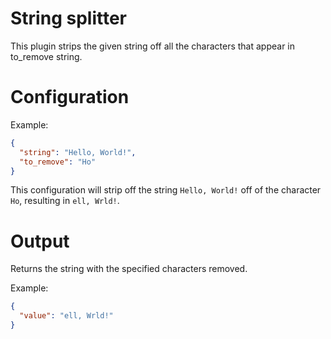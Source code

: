 # String splitter

This plugin strips the given string off all the characters that appear in to_remove string.

# Configuration

Example:

```json
{
  "string": "Hello, World!",
  "to_remove": "Ho"
}
```

This configuration will strip off the string `Hello, World!` off of the character `Ho`,
resulting in `ell, Wrld!`.

# Output

Returns the string with the specified characters removed.

Example:

```json
{
  "value": "ell, Wrld!"
}
```
